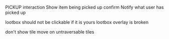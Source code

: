 PICKUP interaction
Show item being picked up
confirm
Notify what user has picked up

lootbox should not be clickable if it is yours
lootbox overlay is broken

don't show tile move on untraversable tiles
